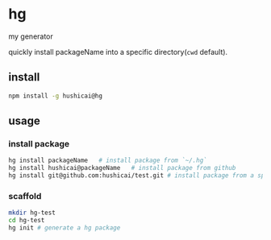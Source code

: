 # hg

my generator

quickly install packageName into a specific directory(`cwd` default).

## install

```bash
npm install -g hushicai@hg
```

## usage

### install package

```bash
hg install packageName   # install package from `~/.hg`
hg install hushicai@packageName   # install package from github
hg install git@github.com:hushicai/test.git # install package from a specific git url
```

### scaffold

```bash
mkdir hg-test
cd hg-test
hg init # generate a hg package
```